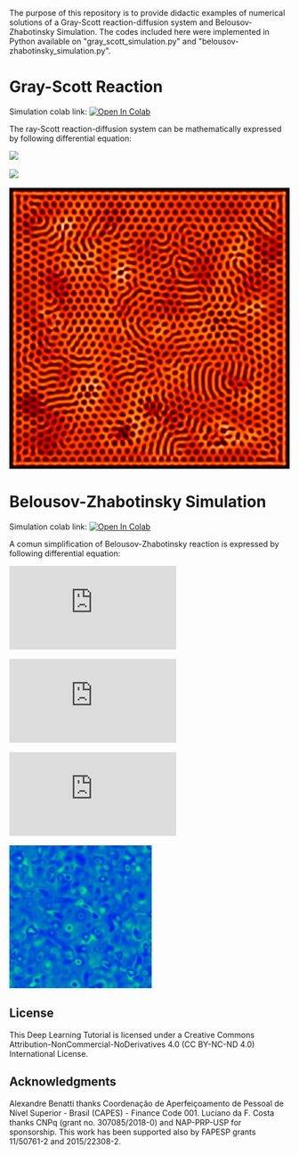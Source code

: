The purpose of this repository is to provide didactic examples of numerical solutions of a Gray-Scott reaction-diffusion system and Belousov-Zhabotinsky Simulation. The codes included here were implemented in Python available on "gray_scott_simulation.py" and "belousov-zhabotinsky_simulation.py".

# Gray-Scott Reaction

Simulation colab link: [![Open In Colab](https://colab.research.google.com/assets/colab-badge.svg)](https://colab.research.google.com/github/ABenatti/Gray-Scott-Simulation/blob/master/Gray_Scott_simulation.ipynb)

The ray-Scott reaction-diffusion system can be mathematically expressed by following differential equation:


![](https://latex.codecogs.com/gif.latex?\frac{\partial&space;u}{\partial&space;t}&space;=&space;D_u&space;\nabla^2&space;u&space;-&space;uv^2&space;&plus;&space;F(1-u))


![](https://latex.codecogs.com/gif.latex?\frac{\partial&space;v}{\partial&space;t}&space;=&space;D_v&space;\nabla^2&space;v&space;&plus;&space;uv^2&space;-&space;(F&plus;k)v)

![](./images/GE.png)

# Belousov-Zhabotinsky Simulation

Simulation colab link: [![Open In Colab](https://colab.research.google.com/assets/colab-badge.svg)](https://colab.research.google.com/github/ABenatti/-Reaction-Diffusion-System-Simulation/blob/master/Belousov_Zhabotinsky_simulation.ipynb)

A comun simplification of Belousov-Zhabotinsky reaction is expressed by following differential equation:

![](https://latex.codecogs.com/gif.latex?%5Cfrac%7B%5Cpartial%20X%7D%7B%5Cpartial%20t%7D%20%3D%20D_X%20%5Cnabla%5E2%20X%20&plus;%20X%28k_1Y%20-%20k_3Z%29%2C)

![](https://latex.codecogs.com/gif.latex?%5Cfrac%7B%5Cpartial%20Y%7D%7B%5Cpartial%20t%7D%20%3D%20D_Y%20%5Cnabla%5E2%20Y%20&plus;%20Y%28k_2Z%20-%20k_1X%29)

![](https://latex.codecogs.com/gif.latex?%5Cfrac%7B%5Cpartial%20Z%7D%7B%5Cpartial%20t%7D%20%3D%20D_Z%20%5Cnabla%5E2%20Z%20&plus;%20Z%28k_3X%20-%20k_2Y%29)

![](./images/BZ.png)

## License

This Deep Learning Tutorial is licensed under a Creative Commons Attribution-NonCommercial-NoDerivatives 4.0 (CC BY-NC-ND 4.0) International License.

## Acknowledgments
Alexandre Benatti thanks Coordenação de Aperfeiçoamento de Pessoal de Nível Superior - Brasil (CAPES) - Finance Code 001. Luciano da F. Costa thanks CNPq (grant no. 307085/2018-0) and NAP-PRP-USP for sponsorship. This work has been supported also by FAPESP grants 11/50761-2 and 2015/22308-2.
